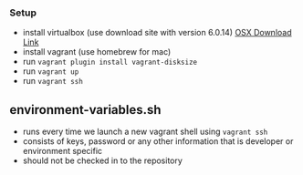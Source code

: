 ### Setup

- install virtualbox (use download site with version 6.0.14) [OSX Download Link](https://download.virtualbox.org/virtualbox/6.0.14/VirtualBox-6.0.14-133895-OSX.dmg)
- install vagrant (use homebrew for mac)
- run `vagrant plugin install vagrant-disksize`
- run `vagrant up`
- run `vagrant ssh`

## environment-variables.sh
  - runs every time we launch a new vagrant shell using `vagrant ssh`
  - consists of keys, password or any other information that is developer or environment specific
  - should not be checked in to the repository
